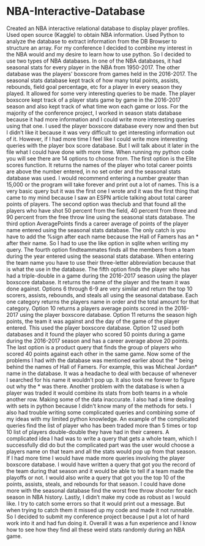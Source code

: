 # NBA-Interactive-Database
Created an NBA interactive relational database to display player profiles. Used open source (Kaggle) to obtain NBA information. Used Python to analyze the database to extract information from the DB Browser to structure an array. 
    For my conference I decided to combine my interest in the NBA would and my desire to learn how to use python. So I decided to use two types of NBA databases. In one of the NBA databases, it had seasonal stats for every player in the NBA from 1950-2017. The other database was the players' boxscore from games held in the 2016-2017.  The seasonal stats database kept track of how many total points, assists, rebounds, field goal percentage, etc for a player in every season they played.  It allowed for some very interesting queries to be made. The player boxscore kept track of a player stats game by game in the 2016-2017 season and also kept track of what time won each game or loss.
    For the majority of the conference project, I worked in season stats database because it had more information and I could write more interesting queries using that one. I used the player boxscore database every now and then but I didn’t like it because it was very difficult to get interesting information out of it. However, if I had more time I feel like I could write more interesting queries with the player box score database. But I will talk about it later in the file what I could have done with more time. 
    When running my python code you will see there are 14 options to choose from. The first option is the Elite scores function. It returns the names of the player who total career points are above the number entered, in no set order and the seasonal stats database was used. I would recommend entering a number greater than 15,000 or the program will take forever and print out a lot of names. This is a very basic query but it was the first one I wrote and it was the first thing that came to my mind because I saw an ESPN article talking about total career points of players. The second option was theclub and that found all the players who have shot 50 percent from the field, 40 percent from three and 90 percent from the free throw line using the seasonal stats database. The third option AveragePoints finds a career average of points of the player name entered using the seasonal stats database. The only catch is you have to add the %sign after each name because the Hall of Famers has an * after their name. So I had to use the like option in sqlite when writing my query. The fourth option findteammates finds all the members from a team during the year entered using the seasonal stats database. When entering the team name you have to use their three-letter abbreviation because that is what the use in the database. The fifth option finds the player who has had a triple-double in a game during the 2016-2017 season using the player boxscore database. It returns the name of the player and the team it was done against. Options 6 through 6-9 are very similar and return the top 10 scorers, assists, rebounds, and steals all using the seasonal database. Each one category returns the players name in order and the total amount for that category. Option 10 returns a players average points scored in the 2016-2017 using the player boxscore database. Option 11 returns the season high points, the team it was against and the day of the game of the player entered. This used the player boxscore database.  Option 12 used both databases and it found the player who scored 50 points during a game during the 2016-2017 season and has a career average above 20 points. The last option is a product query that finds the group of players who scored 40 points against each other in the same game. 
    Now some of the problems I had with the database was mentioned earlier about the * being behind the names of Hall of Famers. For example, this was Micheal Jordan* name in the database. It was a headache to deal with because of whenever I searched for his name it wouldn’t pop up. It also took me forever to figure out why the * was there. Another problem with the database is when a player was traded it would combine its stats from both teams in a whole another row. Making some of the data inaccurate.  I also had a time dealing with sets in python because I didn't know many of the methods for sets. I also had trouble writing some complicated queries and combining some of my ideas with my limited python knowledge.  An example of the complicated queries find the list of player who has been traded more than 5 times or top 10 list of players double-double they have had in their careers. A complicated idea I had was to write a query that gets a whole team, which I successfully did do but the complicated part was the user would choose a players name on that team and all the stats would pop up from that season. 
	If I had more time I would have made more queries involving the player boxscore database. I would have written a query that got you the record of the team during that season and it would be able to tell if a team made the playoffs or not. I would also write a query that got you the top 10 of the points, assists, steals, and rebounds for that season. I could have done more with the seasonal database find the worst free throw shooter for each season in NBA history. Lastly, I didn’t make my code as robust as I would like. I try to catch some errors so that it would print out a message. But when trying to catch them it missed up my code and made it not runnable. So I decided to submit my conference project because I put a lot of hard work into it and had fun doing it. Overall it was a fun experience and I know how to see how they find all these weird stats randomly during an NBA game. 
